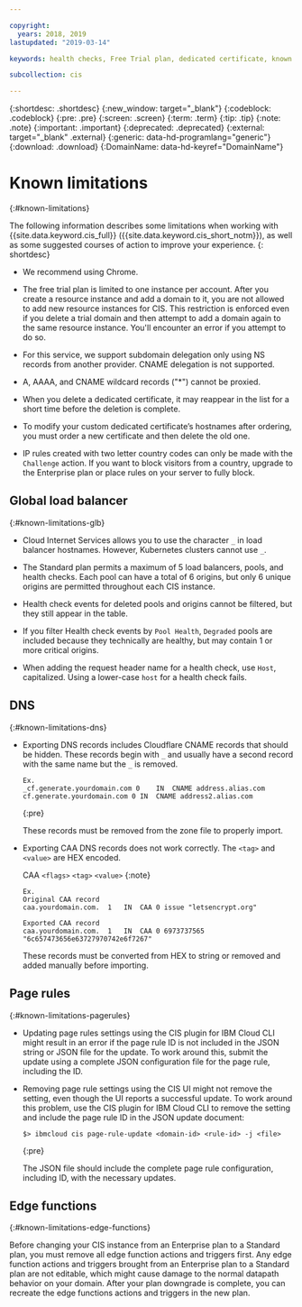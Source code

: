 ```yaml
---

copyright:
  years: 2018, 2019
lastupdated: "2019-03-14"

keywords: health checks, Free Trial plan, dedicated certificate, known issues

subcollection: cis

---
```


{:shortdesc: .shortdesc}
{:new_window: target="_blank"}
{:codeblock: .codeblock}
{:pre: .pre}
{:screen: .screen}
{:term: .term}
{:tip: .tip}
{:note: .note}
{:important: .important}
{:deprecated: .deprecated}
{:external: target="_blank" .external}
{:generic: data-hd-programlang="generic"}
{:download: .download}
{:DomainName: data-hd-keyref="DomainName"}

# Known limitations
{:#known-limitations}

The following information describes some limitations when working with {{site.data.keyword.cis_full}} ({{site.data.keyword.cis_short_notm}}), as well as some suggested courses of action to improve your experience.
{: shortdesc}

 * We recommend using Chrome.

 * The free trial plan is limited to one instance per account. After you create a resource instance and add a domain to it, you are not allowed to add new resource instances for CIS. This restriction is enforced even if you delete a trial domain and then attempt to add a domain again to the same resource instance. You'll encounter an error if you attempt to do so.

 * For this service, we support subdomain delegation only using NS records from another provider. CNAME delegation is not supported.

 * A, AAAA, and CNAME wildcard records ("*") cannot be proxied.

 * When you delete a dedicated certificate, it may reappear in the list for a short time before the deletion is complete.

 * To modify your custom dedicated certificate’s hostnames after ordering, you must order a new certificate and then delete the old one.

 * IP rules created with two letter country codes can only be made with the `Challenge` action. If you want to block visitors from a country, upgrade to the Enterprise plan or place rules on your server to fully block.

## Global load balancer
{:#known-limitations-glb}

 * Cloud Internet Services allows you to use the character `_` in load balancer hostnames. However, Kubernetes clusters cannot use `_`.

 * The Standard plan permits a maximum of 5 load balancers, pools, and health checks. Each pool can have a total of 6 origins, but only 6 unique origins are permitted throughout each CIS instance.

* Health check events for deleted pools and origins cannot be filtered, but they still appear in the table.

* If you filter Health check events by `Pool Health`, `Degraded` pools are included because they technically are healthy, but may contain 1 or more critical origins.

* When adding the request header name for a health check, use `Host`, capitalized. Using a lower-case `host` for a health check fails.

## DNS
{:#known-limitations-dns}

 * Exporting DNS records includes Cloudflare CNAME records that should be hidden. These records begin with `_` and usually have a second record with the same name but the `_` is removed.
   ```
   Ex.
   _cf.generate.yourdomain.com 0	IN	CNAME address.alias.com
   cf.generate.yourdomain.com 0	IN	CNAME address2.alias.com
   ```
   {:pre}

   These records must be removed from the zone file to properly import.

 * Exporting CAA DNS records does not work correctly. The `<tag>` and `<value>` are HEX encoded.

    CAA `<flags>` `<tag>` `<value>`
  {:note}

   ```
   Ex.
   Original CAA record
   caa.yourdomain.com.	1	IN	CAA	0 issue "letsencrypt.org"

   Exported CAA record
   caa.yourdomain.com.	1	IN	CAA	0 6973737565 "6c657473656e63727970742e6f7267"
   ```
   These records must be converted from HEX to string or removed and added manually before importing.

## Page rules
{:#known-limitations-pagerules}

   * Updating page rules settings using the CIS plugin for IBM Cloud CLI might result in an error if the page rule ID is not included in the JSON string or JSON file for the update. To work around this, submit the update using a complete JSON configuration file for the page rule, including the ID.
   * Removing page rule settings using the CIS UI might not remove the setting, even though the UI reports a successful update. To work around this problem, use the CIS plugin for IBM Cloud CLI to remove the setting and include the page rule ID in the JSON update document:

     ```
     $> ibmcloud cis page-rule-update <domain-id> <rule-id> -j <file>
     ```
     {:pre}

     The JSON file should include the complete page rule configuration, including ID, with the necessary updates.

## Edge functions
{:#known-limitations-edge-functions}

Before changing your CIS instance from an Enterprise plan to a Standard plan, you must remove all edge function actions and triggers first. Any edge function actions and triggers brought from an Enterprise plan to a Standard plan are not editable, which might cause damage to the normal datapath behavior on your domain. After your plan downgrade is complete, you can recreate the edge functions actions and triggers in the new plan.
  
